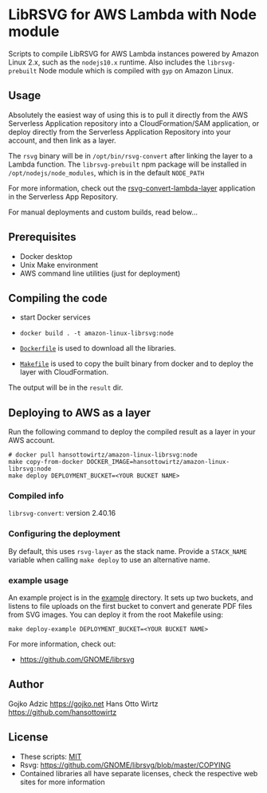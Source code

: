 # LibRSVG for AWS Lambda with Node module

Scripts to compile LibRSVG for AWS Lambda instances powered by Amazon Linux 2.x, such as the `nodejs10.x` runtime. Also includes the `librsvg-prebuilt` Node module which is compiled with `gyp` on Amazon Linux.

## Usage

Absolutely the easiest way of using this is to pull it directly from the AWS Serverless Application repository into a CloudFormation/SAM application, or deploy directly from the Serverless Application Repository into your account, and then link as a layer. 

The `rsvg` binary will be in `/opt/bin/rsvg-convert` after linking the layer to a Lambda function.
The `librsvg-prebuilt` npm package will be installed in `/opt/nodejs/node_modules`, which is in the default `NODE_PATH`

For more information, check out the [rsvg-convert-lambda-layer](https://serverlessrepo.aws.amazon.com/applications/arn:aws:serverlessrepo:us-east-1:145266761615:applications~rsvg-convert-lambda-layer) application in the Serverless App Repository.

For manual deployments and custom builds, read below...

## Prerequisites

* Docker desktop
* Unix Make environment
* AWS command line utilities (just for deployment)

## Compiling the code

* start Docker services
* `docker build . -t amazon-linux-librsvg:node`

* [`Dockerfile`](Dockerfile) is used to download all the libraries.
* [`Makefile`](Makefile) is used to copy the built binary from docker and to deploy the layer with CloudFormation.

The output will be in the `result` dir.

## Deploying to AWS as a layer

Run the following command to deploy the compiled result as a layer in your AWS account.

```
# docker pull hansottowirtz/amazon-linux-librsvg:node
make copy-from-docker DOCKER_IMAGE=hansottowirtz/amazon-linux-librsvg:node
make deploy DEPLOYMENT_BUCKET=<YOUR BUCKET NAME>
```

### Compiled info

`librsvg-convert`: version 2.40.16

### Configuring the deployment

By default, this uses `rsvg-layer` as the stack name. Provide a `STACK_NAME` variable when
calling `make deploy` to use an alternative name.

### example usage

An example project is in the [example](example) directory. It sets up two buckets, and listens to file uploads on the first bucket to convert and generate PDF files from SVG images. You can deploy it from the root Makefile using:

```
make deploy-example DEPLOYMENT_BUCKET=<YOUR BUCKET NAME>
```

For more information, check out:

* https://github.com/GNOME/librsvg

## Author

Gojko Adzic <https://gojko.net>
Hans Otto Wirtz <https://github.com/hansottowirtz>

## License

* These scripts: [MIT](https://opensource.org/licenses/MIT)
* Rsvg: <https://github.com/GNOME/librsvg/blob/master/COPYING>
* Contained libraries all have separate licenses, check the respective web sites for more information
